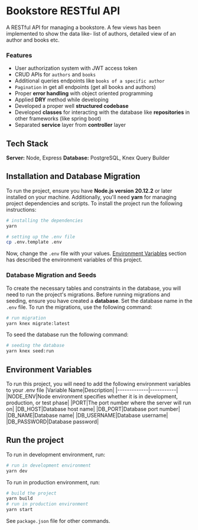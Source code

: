 # Bookstore RESTful API

A RESTful API for managing a bookstore. A few views has been implemented to show the data like- list of authors, detailed view of an author and books etc.

### Features

- User authorization system with JWT access token
- CRUD APIs for `authors` and `books`
- Additional queries endpoints like `books of a specific author`
- `Pagination` in get all endpoints (get all books and authors)
- Proper **error handling** with object oriented programming
- Applied **DRY** method while developing
- Developed a proper well **structured codebase**
- Developed **classes** for interacting with the database like **repositories** in other frameworks (like spring boot)
- Separated **service** layer from **controller** layer

## Tech Stack

**Server:** Node, Express
**Database:** PostgreSQL, Knex Query Builder

## Installation and Database Migration

To run the project, ensure you have **Node.js version 20.12.2** or later installed on your machine. Additionally, you'll need **yarn** for managing project dependencies and scripts.
To install the project run the following instructions:

```bash
# installing the dependencies
yarn
```

```bash
# setting up the .env file
cp .env.template .env
```

Now, change the `.env` file with your values. [Environment Variables](#-environment-variables) section has described the environment variables of this project.

### Database Migration and Seeds

To create the necessary tables and constraints in the database, you will need to run the project's migrations. Before running migrations and seeding, ensure you have created a **database**. Set the database name in the `.env` file.
To run the migrations, use the following command:

```bash
# run migration
yarn knex migrate:latest
```

To seed the database run the following command:

```bash
# seeding the database
yarn knex seed:run
```

## Environment Variables

To run this project, you will need to add the following environment variables to your .env file
|Variable Name|Description|
|-------------|-----------|
|NODE_ENV|Node environment specifies whether it is in development, production, or test phase|
|PORT|The port number where the server will run on|
|DB_HOST|Database host name|
|DB_PORT|Database port number|
|DB_NAME|Database name|
|DB_USERNAME|Database username|
|DB_PASSWORD|Database password|

## Run the project

To run in development environment, run:

```bash
# run in development environment
yarn dev
```

To run in production environment, run:

```bash
# build the project
yarn build
# run in production environment
yarn start
```

See `package.json` file for other commands.
